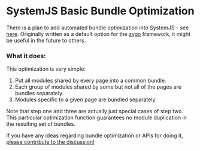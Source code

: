 # SystemJS Basic Bundle Optimization
There is a plan to add automated bundle optimization into SystemJS - see [here](https://github.com/systemjs/builder/issues/51). Originally written as a default option for the [zygo](https://github.com/Bubblyworld/zygo) framework, it might be useful in the future to others.

### What it does:
This optimization is very simple:
1. Put all modules shared by every page into a common bundle.
2. Each group of modules shared by some but not all of the pages are bundles separately.
3. Modules specific to a given page are bundled separately.

Note that step one and three are actually just special cases of step two. This particular optimization function guarantees no module duplication in the resulting set of bundles.

If you have any ideas regarding bundle optimization or APIs for doing it, [please contribute to the discussion!](https://github.com/systemjs/builder/issues/51)

